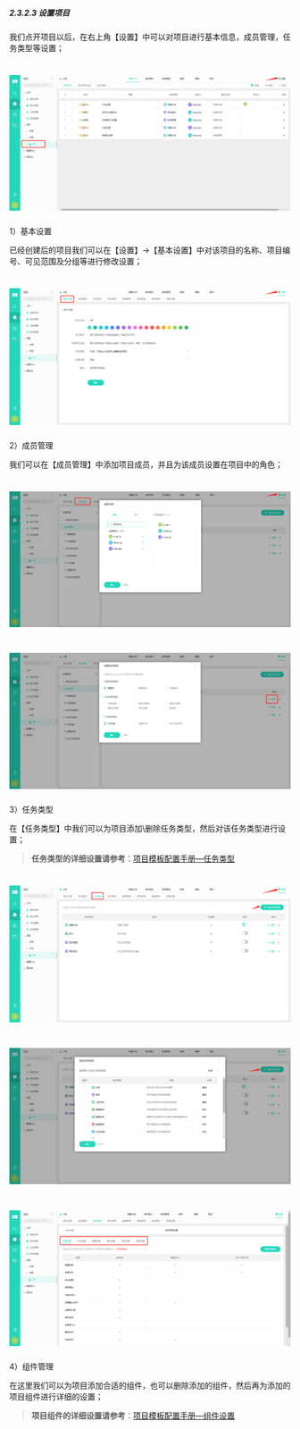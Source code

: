 ##### 2.3.2.3 设置项目

我们点开项目以后，在右上角【设置】中可以对项目进行基本信息，成员管理，任务类型等设置；

# ![](/assets/08-设置项目-设置1.png)

1）基本设置

已经创建后的项目我们可以在【设置】→【基本设置】中对该项目的名称、项目编号、可见范围及分组等进行修改设置；

# ![](/assets/08-设置项目-设置-基本设置1.png)


2）成员管理

我们可以在【成员管理】中添加项目成员，并且为该成员设置在项目中的角色；

# ![](/assets/08-设置项目-设置-成员管理1.png)

# ![](/assets/08-设置项目-设置-成员管理2.png)

3）任务类型

在【任务类型】中我们可以为项目添加\删除任务类型，然后对该任务类型进行设置；

> **任务类型的详细设置请参考**：[项目模板配置手册—任务类型](/guan-li-yuan-shou-ce/xiang-mu-mo-ban-pei-zhi-shou-ce/pei-zhi-shi-li-yan-shi/ren-wu-lei-xing.md)

# ![](/assets/08-设置项目-设置-任务类型1.png)

# ![](/assets/08-设置项目-设置-任务类型2.png)

# ![](/assets/08-设置项目-设置-任务类型-配置.png)

4）组件管理

在这里我们可以为项目添加合适的组件，也可以删除添加的组件，然后再为添加的项目组件进行详细的设置；

> **项目组件的详细设置请参考**：[项目模板配置手册—组件设置](/guan-li-yuan-shou-ce/xiang-mu-mo-ban-pei-zhi-shou-ce/pei-zhi-shi-li-yan-shi/xiang-mu-mo-ban-pei-zhi/zu-jian-she-zhi.md)